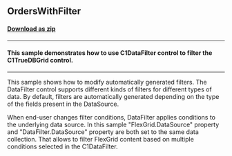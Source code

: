 ## OrdersWithFilter
#### [Download as zip](https://grapecity.github.io/DownGit/#/home?url=https://github.com/GrapeCity/ComponentOne-WinForms-Samples/tree/master/NetFramework\DataFilter\CS\OrdersWithFilter)
____
#### This sample demonstrates how to use C1DataFilter control to filter the C1TrueDBGrid control. 
____
This sample shows how to modify automatically generated filters.
The DataFilter control supports different kinds of filters for different types of data.
By default, filters are automatically generated depending on the type of the fields present in the DataSource.

When end-user changes filter conditions, DataFilter applies conditions to the underlying data source.
In this sample "FlexGrid.DataSource" property and "DataFilter.DataSource" property are both set to the same data collection.
That allows to filter FlexGrid content based on multiple conditions selected in the C1DataFilter.
